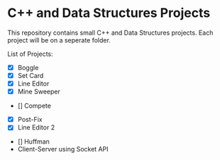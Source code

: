 # C++ and Data Structures Projects 
This repository contains small C++ and Data Structures projects. Each project will be on a seperate folder.

List of Projects:
- [x] Boggle
- [x] Set Card
- [x] Line Editor
- [x] Mine Sweeper
- [] Compete
- [x] Post-Fix
- [x] Line Editor 2
- [] Huffman 
- Client-Server using Socket API
